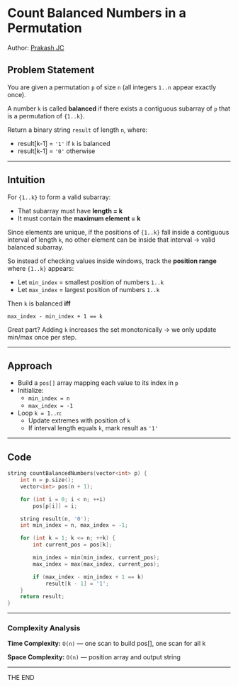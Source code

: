 # Count Balanced Numbers in a Permutation

Author: [Prakash JC](https://prakash079513.github.io)

## Problem Statement

You are given a permutation `p` of size `n` (all integers `1..n` appear exactly once).

A number `k` is called **balanced** if there exists a contiguous subarray of `p` that is a permutation of `{1..k}`.

Return a binary string `result` of length `n`, where:

- result[k-1] = `'1'` if `k` is balanced
- result[k-1] = `'0'` otherwise

---

## Intuition

For `{1..k}` to form a valid subarray:

- That subarray must have **length = k**
- It must contain the **maximum element = k**

Since elements are unique, if the positions of `{1..k}` fall inside a contiguous interval of length `k`, no other element can be inside that interval → valid balanced subarray.

So instead of checking values inside windows, track the **position range** where `{1..k}` appears:

- Let `min_index` = smallest position of numbers `1..k`
- Let `max_index` = largest position of numbers `1..k`

Then `k` is balanced **iff**

```
max_index - min_index + 1 == k
```

Great part? Adding `k` increases the set monotonically → we only update min/max once per step.

---

## Approach

- Build a `pos[]` array mapping each value to its index in `p`
- Initialize:
  - `min_index = n`
  - `max_index = -1`
- Loop `k = 1..n`:
  - Update extremes with position of `k`
  - If interval length equals `k`, mark result as `'1'`

---

## Code

```cpp
string countBalancedNumbers(vector<int> p) {
    int n = p.size();
    vector<int> pos(n + 1);

    for (int i = 0; i < n; ++i)
        pos[p[i]] = i;

    string result(n, '0');
    int min_index = n, max_index = -1;

    for (int k = 1; k <= n; ++k) {
        int current_pos = pos[k];

        min_index = min(min_index, current_pos);
        max_index = max(max_index, current_pos);

        if (max_index - min_index + 1 == k)
            result[k - 1] = '1';
    }
    return result;
}
```

---

### Complexity Analysis

**Time Complexity:** `O(n)` — one scan to build pos[], one scan for all k

**Space Complexity:** `O(n)` — position array and output string

---

THE END
